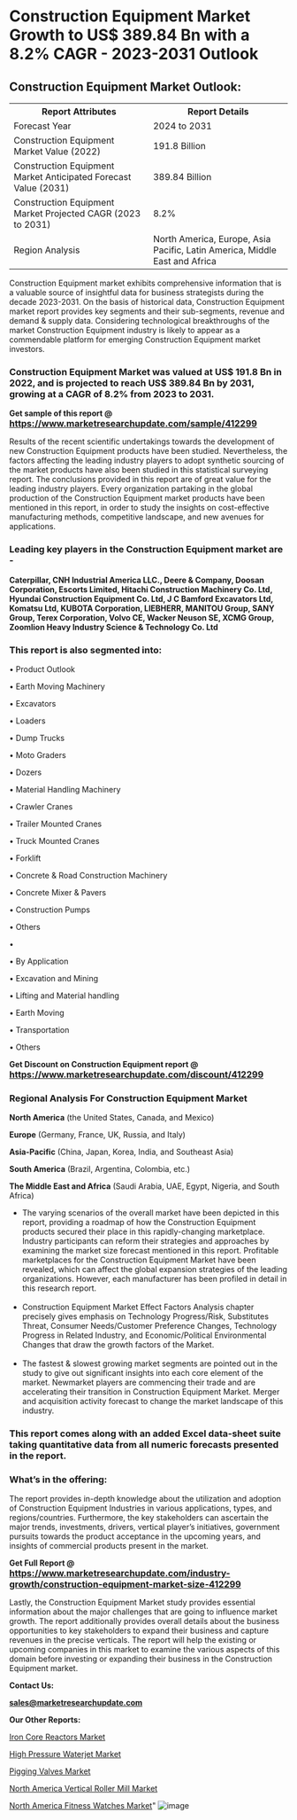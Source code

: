# Construction Equipment Market Growth to US$ 389.84 Bn with a 8.2% CAGR - 2023-2031 Outlook

<html>
<body>

<h2>Construction Equipment Market Outlook:</h2>

<table>
  <tr>
    <th>Report Attributes</th>
    <th>Report Details</th>
  </tr>
  <tr>
    <td>Forecast Year</td>
    <td>2024 to 2031</td>
  </tr>
  <tr>
    <td>Construction Equipment Market Value (2022)</td>
    <td>191.8 Billion</td>
  </tr>
  <tr>
    <td>Construction Equipment Market Anticipated Forecast Value (2031)</td>
    <td>389.84 Billion</td>
  </tr>
  <tr>
    <td>Construction Equipment Market Projected CAGR (2023 to 2031)</td>
    <td>8.2%</td>
  </tr>
  <tr>
    <td>Region Analysis</td>
    <td>North America, Europe, Asia Pacific, Latin America, Middle East and Africa</td>
  </tr>
</table>

</body>
</html>

Construction Equipment market exhibits comprehensive information that is a valuable source of insightful data for business strategists during the decade 2023-2031. On the basis of historical data, Construction Equipment market report provides key segments and their sub-segments, revenue and demand &amp; supply data. Considering technological breakthroughs of the market Construction Equipment industry is likely to appear as a commendable platform for emerging Construction Equipment market investors.

<strong><h3>Construction Equipment Market was valued at US$ 191.8 Bn in 2022, and is projected to reach US$ 389.84 Bn by 2031, growing at a CAGR of 8.2% from 2023 to 2031.</h3></strong>

<strong>Get sample of this report @ <a href=https://www.marketresearchupdate.com/sample/412299><font size=3 color=#0000ff>https://www.marketresearchupdate.com/sample/412299</font></a></strong>

Results of the recent scientific undertakings towards the development of new Construction Equipment products have been studied. Nevertheless, the factors affecting the leading industry players to adopt synthetic sourcing of the market products have also been studied in this statistical surveying report. The conclusions provided in this report are of great value for the leading industry players. Every organization partaking in the global production of the Construction Equipment market products have been mentioned in this report, in order to study the insights on cost-effective manufacturing methods, competitive landscape, and new avenues for applications.

<strong><h3>Leading key players in the Construction Equipment market are -</h3></strong>

<strong>Caterpillar, CNH Industrial America LLC., Deere & Company, Doosan Corporation, Escorts Limited, Hitachi Construction Machinery Co. Ltd, Hyundai Construction Equipment Co. Ltd, J C Bamford Excavators Ltd, Komatsu Ltd, KUBOTA Corporation, LIEBHERR, MANITOU Group, SANY Group, Terex Corporation, Volvo CE, Wacker Neuson SE, XCMG Group, Zoomlion Heavy Industry Science & Technology Co. Ltd</strong>

<strong><h3>This report is also segmented into:</h3></strong>

• Product Outlook

• Earth Moving Machinery

•         Excavators

•         Loaders

•         Dump Trucks

•         Moto Graders

•         Dozers

• Material Handling Machinery

•         Crawler Cranes

•         Trailer Mounted Cranes

•         Truck Mounted Cranes

•         Forklift

• Concrete & Road Construction Machinery

•         Concrete Mixer & Pavers

•         Construction Pumps

•         Others

• 

• By Application

• Excavation and Mining

• Lifting and Material handling

• Earth Moving

• Transportation

• Others

<strong>Get Discount on Construction Equipment report @ <a href=https://www.marketresearchupdate.com/discount/412299><font size=3 color=#0000ff>https://www.marketresearchupdate.com/discount/412299</font></a></strong>

<strong><h3>Regional Analysis For Construction Equipment Market</h3></strong>

<strong>North America</strong> (the United States, Canada, and Mexico)

<strong>Europe</strong> (Germany, France, UK, Russia, and Italy)

<strong>Asia-Pacific</strong> (China, Japan, Korea, India, and Southeast Asia)

<strong>South America</strong> (Brazil, Argentina, Colombia, etc.)

<strong>The Middle East and Africa</strong> (Saudi Arabia, UAE, Egypt, Nigeria, and South Africa)

<ul>
  <li>The varying scenarios of the overall market have been depicted in this report, providing a roadmap of how the Construction Equipment products secured their place in this rapidly-changing marketplace. Industry participants can reform their strategies and approaches by examining the market size forecast mentioned in this report. Profitable marketplaces for the Construction Equipment Market have been revealed, which can affect the global expansion strategies of the leading organizations. However, each manufacturer has been profiled in detail in this research report.</li><br>
  <li>Construction Equipment Market Effect Factors Analysis chapter precisely gives emphasis on Technology Progress/Risk, Substitutes Threat, Consumer Needs/Customer Preference Changes, Technology Progress in Related Industry, and Economic/Political Environmental Changes that draw the growth factors of the Market.</li><br>
  <li>The fastest &amp; slowest growing market segments are pointed out in the study to give out significant insights into each core element of the market. Newmarket players are commencing their trade and are accelerating their transition in Construction Equipment Market. Merger and acquisition activity forecast to change the market landscape of this industry.</li>
</ul>
<strong><h3>This report comes along with an added Excel data-sheet suite taking quantitative data from all numeric forecasts presented in the report.</h3></strong>

<strong><h3>What’s in the offering:</h3></strong> The report provides in-depth knowledge about the utilization and adoption of Construction Equipment Industries in various applications, types, and regions/countries. Furthermore, the key stakeholders can ascertain the major trends, investments, drivers, vertical player’s initiatives, government pursuits towards the product acceptance in the upcoming years, and insights of commercial products present in the market.

<strong>Get Full Report @ <a href=https://www.marketresearchupdate.com/industry-growth/construction-equipment-market-size-412299><font size=3 color=#0000ff>https://www.marketresearchupdate.com/industry-growth/construction-equipment-market-size-412299</font></a></strong>

Lastly, the Construction Equipment Market study provides essential information about the major challenges that are going to influence market growth. The report additionally provides overall details about the business opportunities to key stakeholders to expand their business and capture revenues in the precise verticals. The report will help the existing or upcoming companies in this market to examine the various aspects of this domain before investing or expanding their business in the Construction Equipment market.

<strong>Contact Us:</strong>

<strong>sales@marketresearchupdate.com</strong>

<strong>Our Other Reports:</strong>

<a href=https://www.linkedin.com/pulse/iron-core-reactors-market-has-huge-growth-industry>Iron Core Reactors Market</a>

<a href=https://www.linkedin.com/pulse/high-pressure-waterjet-market-industry-analysis>High Pressure Waterjet Market</a>

<a href=https://www.linkedin.com/pulse/pigging-valves-market-2023-remarking-enormous>Pigging Valves Market</a>

<a href=https://www.linkedin.com/pulse/north-america-vertical-roller-mill-market-analysis>North America Vertical Roller Mill Market</a>

<a href=https://www.linkedin.com/pulse/north-america-fitness-watches-market-2023-demand>North America Fitness Watches Market</a>"
![image](https://github.com/Ankan-2/Market-Research-News/assets/158291571/9e4157b5-f5bc-485b-886a-326e6ec4dc24)
